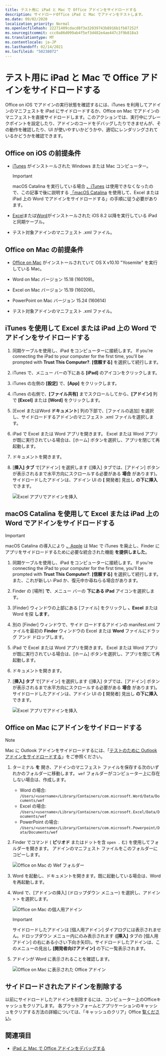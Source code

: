 ```yaml
---
title: テスト用に iPad と Mac で Office アドインをサイドロードする
description: サイドロードOffice iPad と Mac でアドインをテストします。
ms.date: 09/02/2020
localization_priority: Normal
ms.openlocfilehash: 22271409cdacd8f3e32039743b8916b1fb87252f
ms.sourcegitcommit: ccc0a86d099ab4f5ef3d482e4ae447c3f9b818a3
ms.translationtype: MT
ms.contentlocale: ja-JP
ms.lasthandoff: 02/14/2021
ms.locfileid: "50238072"
---
```

# <a name="sideload-office-add-ins-on-ipad-and-mac-for-testing"></a>テスト用に iPad と Mac で Office アドインをサイドロードする

Office on iOS でアドインの実行状態を確認するには、iTunes を利用してアドインのマニフェストを iPad にサイドロードするか、Office on Mac でアドインのマニフェストを直接サイドロードします。このアクションでは、実行中にブレークポイントを設定したり、アドインのコードをデバッグしたりできませんが、その動作を確認したり、UI が使いやすいかどうかや、適切にレンダリングされているかどうかを確認できます。

## <a name="prerequisites-for-office-on-ios"></a>Office on iOS の前提条件

- [iTunes](https://www.apple.com/itunes/download/) がインストールされた Windows または Mac コンピューター。
  > [!IMPORTANT]
  > macOS Catalina を実行している場合 [、iTunes](https://support.apple.com/HT210200) は使用できなくなったので、この記事で後に説明する [「macOS Catalina](#sideload-an-add-in-on-excel-or-word-on-ipad-using-macos-catalina) を使用して、Excel または iPad 上の Word でアドインをサイドロードする」の手順に従う必要があります。

- [Excel](https://apps.apple.com/app/microsoft-excel/id586683407)または[Word](https://apps.apple.com/app/microsoft-word/id586447913)がインストールされた iOS 8.2 以降を実行している iPad と同期ケーブル。

- テスト対象アドインのマニフェスト .xml ファイル。

## <a name="prerequisites-for-office-on-mac"></a>Office on Mac の前提条件

- [Office on Mac](https://products.office.com/buy/compare-microsoft-office-products?tab=omac) がインストールされていて OS X v10.10 "Yosemite" を実行している Mac。

- Word on Mac バージョン 15.18 (160109)。

- Excel on Mac バージョン 15.19 (160206)。

- PowerPoint on Mac バージョン 15.24 (160614)

- テスト対象アドインのマニフェスト .xml ファイル。

## <a name="sideload-an-add-in-on-excel-or-word-on-ipad-using-itunes"></a>iTunes を使用して Excel または iPad 上の Word でアドインをサイドロードする

1. 同期ケーブルを使用し、iPad をコンピューターに接続します。 If you're connecting the iPad to your computer for the first time, you'll be prompted with **Trust This Computer?**. **[信頼する]** を選択して続行します。

2. iTunes で、メニュー バーの下にある **[iPad]** のアイコンをクリックします。

3. iTunes の左側の **[設定]** で、**[App]** をクリックします。

4. iTunes の右側で、**[ファイル共有]** までスクロールしてから、**[アドイン]** 列で **[Excel]** または **[Word]** をクリックします。

5. [Excel またはWord **ドキュメント**] 列の下部で、[ファイルの追加] を選択し、サイドロードするアドインのマニフェスト .xml ファイルを選択します。

6. iPad で Excel または Word アプリを開きます。 Excel または Word アプリが既に実行されている場合は、[ホーム] ボタンを選択し、アプリを閉じて再起動します。

7. ドキュメントを開きます。

8. [**挿入] タブ** で[アドイン] を選択します ([挿入] タブでは、[アドイン] ボタンが表示されるまで水平方向にスクロールする必要がある **場合** があります)。サイドロードしたアドインは、アドイン UI の **[** 開発者] 見出し **の下に挿入** できます。

    ![Excel アプリでアドインを挿入](../images/excel-insert-add-in.png)

## <a name="sideload-an-add-in-on-excel-or-word-on-ipad-using-macos-catalina"></a>macOS Catalina を使用して Excel または iPad 上の Word でアドインをサイドロードする

> [!IMPORTANT]
> macOS Catalina の導入により [、Apple](https://support.apple.com/HT210200) は Mac で iTunes を廃止し、Finder にアプリをサイドロードするために必要な統合された機能 **を提供しました**。

1. 同期ケーブルを使用し、iPad をコンピューターに接続します。 If you're connecting the iPad to your computer for the first time, you'll be prompted with **Trust This Computer?**. **[信頼する]** を選択して続行します。 また、これが新しい iPad か、復元中か尋ねらる場合があります。

2. Finder の [場所] **で**、メニュー バーの **下にある iPad** アイコンを選択します。

3. [Finder] ウィンドウの上部にある [ファイル] をクリックし **、Excel** または Word を探 **します**。

4. 別の [Finder] ウィンドウで、サイド ロードするアドインの manifest.xml ファイルを最初の **Finder** ウィンドウの Excel または **Word** ファイルにドラッグ アンド ドロップします。

5. iPad で Excel または Word アプリを開きます。 Excel または Word アプリが既に実行されている場合は、[ホーム] ボタンを選択し、アプリを閉じて再起動します。

6. ドキュメントを開きます。

7. [**挿入] タブ** で[アドイン] を選択します ([挿入] タブでは、[アドイン] ボタンが表示されるまで水平方向にスクロールする必要がある **場合** があります)。サイドロードしたアドインは、アドイン UI の **[** 開発者] 見出し **の下に挿入** できます。

    ![Excel アプリでアドインを挿入](../images/excel-insert-add-in.png)

## <a name="sideload-an-add-in-in-office-on-mac"></a>Office on Mac にアドインをサイドロードする

> [!NOTE]
> Mac に Outlook アドインをサイドロードするには、「[テストのために Outlook アドインをサイドロードする](../outlook/sideload-outlook-add-ins-for-testing.md)」をご参照ください。

1. ターミナル **を** 開き、アドインのマニフェスト ファイルを保存する次のいずれかのフォルダーに移動します。 `wef` フォルダーがコンピューター上に存在しない場合は、作成します。

    - Word の場合: `/Users/<username>/Library/Containers/com.microsoft.Word/Data/Documents/wef`
    - Excel の場合: `/Users/<username>/Library/Containers/com.microsoft.Excel/Data/Documents/wef`
    - PowerPoint の場合: `/Users/<username>/Library/Containers/com.microsoft.Powerpoint/Data/Documents/wef`

2. Finder でコマンド ( **ピリオド** またはドットを含 `open .` む) を使用してフォルダーを開きます。 アドインのマニフェスト ファイルをこのフォルダーにコピーします。

    ![Office on Mac の Wef フォルダー](../images/all-my-files.png)

3. Word を起動し、ドキュメントを開きます。既に起動している場合は、Word を再起動します。

4. Word で、[アドインの挿入] (ドロップダウン メニュー) を選択し、アドイン  >    >  を選択します。

    ![Office on Mac の個人用アドイン](../images/my-add-ins-wikipedia.png)

    > [!IMPORTANT]
    > サイドロードしたアドインは [個人用アドイン] ダイアログには表示されません。ドロップダウン メニュー内にのみ表示されます (**[挿入]** タブの [個人用アドイン] の右にある小さい下向き矢印)。サイドロードしたアドインは、このメニューの見出し **[開発者向けアドイン]** の下に一覧表示されます。

5. アドインが Word に表示されることを確認します。

    ![Office on Mac に表示された Office アドイン](../images/lorem-ipsum-wikipedia.png)

## <a name="remove-a-sideloaded-add-in"></a>サイドロードされたアドインを削除する

以前にサイドロードしたアドインを削除するには、コンピューター上のOfficeキャッシュをクリアします。 各プラットフォームとアプリケーションのキャッシュをクリアする方法の詳細については、「キャッシュのクリア」Office [覧ください](clear-cache.md)。

## <a name="see-also"></a>関連項目

- [iPad と Mac で Office アドインをデバッグする](debug-office-add-ins-on-ipad-and-mac.md)

